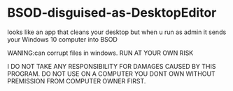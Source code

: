 # BSOD-disguised-as-DesktopEditor
looks like an app that cleans your desktop but when u run as admin it sends your Windows 10 computer into BSOD

WANING:can corrupt files in windows. RUN AT YOUR OWN RISK

I DO NOT TAKE ANY RESPONSIBILITY FOR DAMAGES CAUSED BY THIS PROGRAM. DO NOT USE ON A COMPUTER YOU DONT OWN WITHOUT PREMISSION FROM COMPUTER OWNER FIRST.
